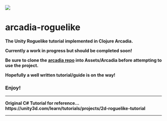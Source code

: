 <img src="https://unity3d.com/sites/default/files/2droguelike_projectheader.png">

# arcadia-roguelike
<strong>The Unity Roguelike tutorial implemented in Clojure Arcadia.<strong>

Currently a work in progress but should be completed soon!

Be sure to clone the <a href="https://github.com/arcadia-unity/Arcadia">arcadia repo</a> into Assets/Arcadia before attempting to use the project.

Hopefully a well written tutorial/guide is on the way!

<h3>Enjoy!</h3>

<hr>
Original C# Tutorial for reference...<br>
https://unity3d.com/learn/tutorials/projects/2d-roguelike-tutorial
<hr>
